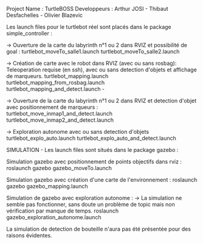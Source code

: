 Project Name : TurtleBOSS
Developpeurs : Arthur JOSI - Thibaut Desfachelles - Olivier Blazevic 

Les launch files pour le turtlebot réel sont placés dans le package simple_controller : 


-> Ouverture de la carte du labyrinth n°1 ou 2 dans RVIZ et possibilité de goal :
turtlebot_moveTo_salle1.launch
turtlebot_moveTo_salle2.launch

-> Création de carte avec le robot dans RVIZ (avec ou sans rosbag): Teleoperation requise (en ssh), avec ou sans detection d'objets et affichage de marqueurs.
turtlebot_mapping.launch 
turtlebot_mapping_from_rosbag.launch
turtlebot_mapping_and_detect.launch	
		-

-> Ouverture de la carte du labyrinth n°1 ou 2 dans RVIZ et detection d'objet avec positionnement de marqueurs :
turtlebot_move_inmap1_and_detect.launch	
turtlebot_move_inmap2_and_detect.launch	

-> Exploration autonome avec ou sans detection d'objets 
turtlebot_explo_auto.launch
turtlebot_explo_auto_and_detect.launch



SIMULATION - Les launch files sont situés dans le package gazebo : 

Simulation gazebo avec positionnement de points objectifs dans rviz : 
roslaunch gazebo gazebo_moveTo.launch 

Simulation gazebo avec création d'une carte de l'environnement : 
roslaunch gazebo gazebo_mapping.launch

Simulation de gazebo avec exploration autonome : -> La simulation ne semble pas fonctionner, sans doute un problème de topic mais non vérification par manque de temps.
roslaunch gazebo_exploration_autonome.launch

La simulation de detection de bouteille n'aura pas été présentée pour des raisons évidentes. 


